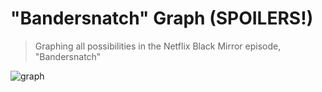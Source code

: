 # "Bandersnatch" Graph (SPOILERS!)

> Graphing all possibilities in the Netflix Black Mirror episode, "Bandersnatch"

![graph](output-vert.png)
